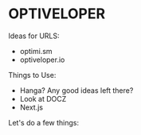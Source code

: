 # OPTIVELOPER

Ideas for URLS:
- optimi.sm
- optiveloper.io

Things to Use:
- Hanga? Any good ideas left there?
- Look at DOCZ
- Next.js

Let's do a few things:
